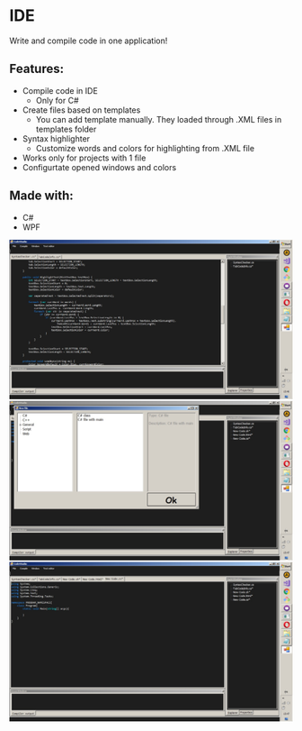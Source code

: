﻿# IDE
 Write and compile code in one application!

## Features:
 * Compile code in IDE
	* Only for C#
 * Create files based on templates
	* You can add template manually. They loaded through .XML files in templates folder
 * Syntax highlighter
 	* Customize words and colors for highlighting from .XML file
 * Works only for projects with 1 file
 * Configurtate opened windows and colors

## Made with:
 * С#
 * WPF

![](readme/img1.jpg)
![](readme/img2.jpg)
![](readme/img3.jpg)
